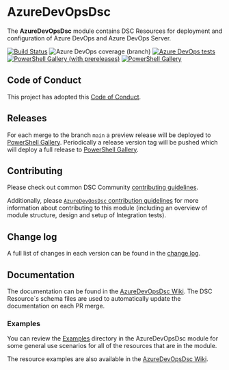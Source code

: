 # AzureDevOpsDsc

The **AzureDevOpsDsc** module contains DSC Resources for deployment and
configuration of Azure DevOps and Azure DevOps Server.

[![Build Status](https://dev.azure.com/dsccommunity/AzureDevOpsDsc/_apis/build/status/dsccommunity.AzureDevOpsDsc?branchName=main)](https://dev.azure.com/dsccommunity/AzureDevOpsDsc/_build/latest?definitionId=41&branchName=main)
![Azure DevOps coverage (branch)](https://img.shields.io/azure-devops/coverage/dsccommunity/AzureDevOpsDsc/41/main)
[![Azure DevOps tests](https://img.shields.io/azure-devops/tests/dsccommunity/AzureDevOpsDsc/41/main)](https://dsccommunity.visualstudio.com/AzureDevOpsDsc/_test/analytics?definitionId=41&contextType=build)
[![PowerShell Gallery (with prereleases)](https://img.shields.io/powershellgallery/vpre/AzureDevOpsDsc?label=AzureDevOpsDsc%20Preview)](https://www.powershellgallery.com/packages/AzureDevOpsDsc/)
[![PowerShell Gallery](https://img.shields.io/powershellgallery/v/AzureDevOpsDsc?label=AzureDevOpsDsc)](https://www.powershellgallery.com/packages/AzureDevOpsDsc/)

## Code of Conduct

This project has adopted this [Code of Conduct](CODE_OF_CONDUCT.md).

## Releases

For each merge to the branch `main` a preview release will be
deployed to [PowerShell Gallery](https://www.powershellgallery.com/).
Periodically a release version tag will be pushed which will deploy a
full release to [PowerShell Gallery](https://www.powershellgallery.com/).

## Contributing

Please check out common DSC Community [contributing guidelines](https://dsccommunity.org/guidelines/contributing).

Additionally, please [`AzureDevOpsDsc` contribution guidelines](CONTRIBUTING.md)
for more information about contributing to this module (including an overview of
module structure, design and setup of Integration tests).

## Change log

A full list of changes in each version can be found in the [change log](CHANGELOG.md).

## Documentation

The documentation can be found in the [AzureDevOpsDsc Wiki](https://github.com/dsccommunity/AzureDevOpsDsc/wiki).
The DSC Resource`s schema files are used to automatically update the
documentation on each PR merge.

### Examples

You can review the [Examples](/source/Examples) directory in the AzureDevOpsDsc module
for some general use scenarios for all of the resources that are in the module.

The resource examples are also available in the [AzureDevOpsDsc Wiki](https://github.com/dsccommunity/AzureDevOpsDsc/wiki).
